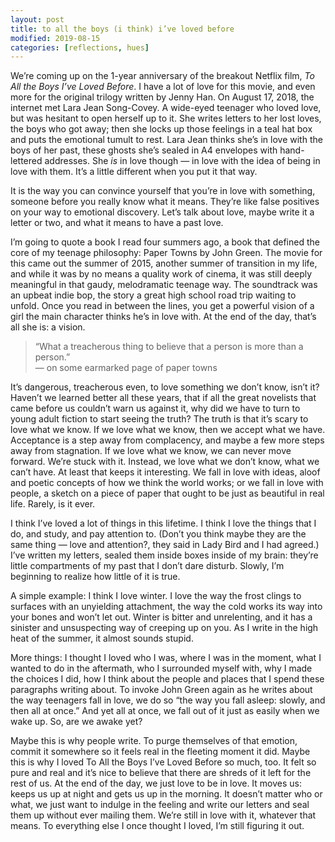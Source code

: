 ```yaml
---
layout: post
title: to all the boys (i think) i’ve loved before
modified: 2019-08-15
categories: [reflections, hues]
---
```

We’re coming up on the 1-year anniversary of the breakout Netflix film, _To All the Boys I’ve Loved Before_. I have a lot of love for this movie, and even more for the original trilogy written by Jenny Han. On August 17, 2018, the internet met Lara Jean Song-Covey. A wide-eyed teenager who loved love, but was hesitant to open herself up to it. She writes letters to her lost loves, the boys who got away; then she locks up those feelings in a teal hat box and puts the emotional tumult to rest. Lara Jean thinks she’s in love with the boys of her past, these ghosts she’s sealed in A4 envelopes with hand-lettered addresses. She _is_ in love though — in love with the idea of being in love with them. It’s a little different when you put it that way.

It is the way you can convince yourself that you’re in love with something, someone before you really know what it means. They’re like false positives on your way to emotional discovery. Let’s talk about love, maybe write it a letter or two, and what it means to have a past love.

<!-- more-->

I’m going to quote a book I read four summers ago, a book that defined the core of my teenage philosophy: Paper Towns by John Green. The movie for this came out the summer of 2015, another summer of transition in my life, and while it was by no means a quality work of cinema, it was still deeply meaningful in that gaudy, melodramatic teenage way. The soundtrack was an upbeat indie bop, the story a great high school road trip waiting to unfold. Once you read in between the lines, you get a powerful vision of a girl the main character thinks he’s in love with. At the end of the day, that’s all she is: a vision.

> “What a treacherous thing to believe that a person is more than a person.” <br /> — on some earmarked page of paper towns

It’s dangerous, treacherous even, to love something we don’t know, isn’t it? Haven’t we learned better all these years, that if all the great novelists that came before us couldn’t warn us against it, why did we have to turn to young adult fiction to start seeing the truth? The truth is that it’s scary to love what we know.
If we love what we know, then we accept what we have. Acceptance is a step away from complacency, and maybe a few more steps away from stagnation. If we love what we know, we can never move forward. We’re stuck with it. Instead, we love what we don’t know, what we can’t have. At least that keeps it interesting. We fall in love with ideas, aloof and poetic concepts of how we think the world works; or we fall in love with people, a sketch on a piece of paper that ought to be just as beautiful in real life. Rarely, is it ever.

I think I’ve loved a lot of things in this lifetime. I think I love the things that I do, and study, and pay attention to. (Don’t you think maybe they are the same thing — love and attention?, they said in Lady Bird and I had agreed.) I’ve written my letters, sealed them inside boxes inside of my brain: they’re little compartments of my past that I don’t dare disturb. Slowly, I’m beginning to realize how little of it is true.

A simple example: I think I love winter. I love the way the frost clings to surfaces with an unyielding attachment, the way the cold works its way into your bones and won’t let out. Winter is bitter and unrelenting, and it has a sinister and unsuspecting way of creeping up on you. As I write in the high heat of the summer, it almost sounds stupid.

More things: I thought I loved who I was, where I was in the moment, what I wanted to do in the aftermath, who I surrounded myself with, why I made the choices I did, how I think about the people and places that I spend these paragraphs writing about. To invoke John Green again as he writes about the way teenagers fall in love, we do so “the way you fall asleep: slowly, and then all at once.” And yet all at once, we fall out of it just as easily when we wake up. So, are we awake yet?

Maybe this is why people write. To purge themselves of that emotion, commit it somewhere so it feels real in the fleeting moment it did. Maybe this is why I loved To All the Boys I’ve Loved Before so much, too. It felt so pure and real and it’s nice to believe that there are shreds of it left for the rest of us. At the end of the day, we just love to be in love. It moves us: keeps us up at night and gets us up in the morning. It doesn’t matter who or what, we just want to indulge in the feeling and write our letters and seal them up without ever mailing them.
We’re still in love with it, whatever that means. To everything else I once thought I loved, I’m still figuring it out.
